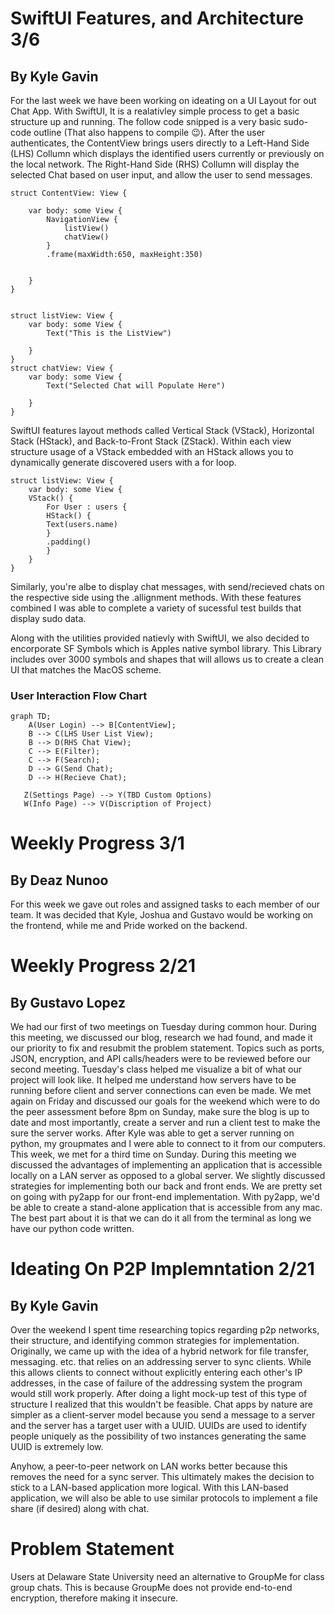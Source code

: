 # SwiftUI Features, and Architecture 3/6
## By Kyle Gavin 

For the last week we have been working on ideating on a UI Layout for out Chat App. With SwiftUI, It is a realativley simple process to get a basic structure up and running. The follow code snipped is a very basic sudo-code outline (That also happens to compile 😉). After the user authenticates, the ContentView brings users directly to a Left-Hand Side (LHS) Collumn which displays the identified users currently or previously on the local network. The Right-Hand Side (RHS) Collumn will display the selected Chat based on user input, and allow the user to send messages. 
```
struct ContentView: View {
    
    var body: some View {
        NavigationView {
            listView()
            chatView()
        }
        .frame(maxWidth:650, maxHeight:350)
    
        
    }
}


struct listView: View {
    var body: some View {
        Text("This is the ListView")
       
    }
}
struct chatView: View {
    var body: some View {
        Text("Selected Chat will Populate Here")
            
    }
}
```
SwiftUI features layout methods called Vertical Stack (VStack), Horizontal Stack (HStack), and Back-to-Front Stack (ZStack). Within each view structure usage of a VStack embedded with an HStack allows you to dynamically generate discovered users with a for loop.
```
struct listView: View {
    var body: some View {
    VStack() {
        For User : users {
        HStack() {
        Text(users.name)
        }
        .padding()
        }    
    }  
}
```
Similarly, you're albe to display chat messages, with send/recieved chats on the respective side using the .allignment methods. With these features combined I was able to complete a variety of sucessful test builds that display sudo data. 

Along with the utilities provided natievly with SwiftUI, we also decided to encorporate SF Symbols which is Apples native symbol library. This Library includes over 3000 symbols and shapes that will allows us to create a clean UI that matches the MacOS scheme. 

### User Interaction Flow Chart

```mermaid
graph TD;
    A(User Login) --> B[ContentView];
    B --> C(LHS User List View);
    B --> D(RHS Chat View);
    C --> E(Filter);
    C --> F(Search);
    D --> G(Send Chat);
    D --> H(Recieve Chat);
   
   Z(Settings Page) --> Y(TBD Custom Options)
   W(Info Page) --> V(Discription of Project)
```

# Weekly Progress 3/1
## By Deaz Nunoo
For this week we gave out roles and assigned tasks to each member of our team. It was decided that Kyle, Joshua and Gustavo would be working on the frontend, while me and Pride worked on the backend.

# Weekly Progress 2/21
## By Gustavo Lopez
We had our first of two meetings on Tuesday during common hour. During this meeting, we discussed our blog, research we had found, and made it our priority to fix and resubmit the problem statement. Topics such as ports, JSON, encryption, and API calls/headers were to be reviewed before our second meeting. Tuesday's class helped me visualize a bit of what our project will look like. It helped me understand how servers have to be running before client and server connections can even be made. We met again on Friday and discussed our goals for the weekend which were to do the peer assessment before 8pm on Sunday, make sure the blog is up to date and most importantly, create a server and run a client test to make the sure the server works. After Kyle was able to get a server running on python, my groupmates and I were able to connect to it from our computers. This week, we met for a third time on Sunday. During this meeting we discussed the advantages of implementing an application that is accessible locally on a LAN server as opposed to a global server. We slightly discussed strategies for implementing both our back and front ends. We are pretty set on going with py2app for our front-end implementation. With py2app, we'd be able to create a stand-alone application that is accessible from any mac. The best part about it is that we can do it all from the terminal as long we have our python code written.

# Ideating On P2P Implemntation 2/21
## By Kyle Gavin 
Over the weekend I spent time researching topics regarding p2p networks, their structure, and identifying common strategies for implementation. Originally, we came up with the idea of a hybrid network for file transfer, messaging. etc. that relies on an addressing server to sync clients. While this allows clients to connect without explicitly entering each other's IP addresses, in the case of failure of the addressing system the program would still work properly. After doing a light mock-up test of this type of structure I realized that this wouldn't be feasible. Chat apps by nature are simpler as a client-server model because you send a message to a server and the server has a target user with a UUID. UUIDs are used to identify people uniquely as the possibility of two instances generating the same UUID is extremely low. 

Anyhow, a peer-to-peer network on LAN works better because this removes the need for a sync server. This ultimately makes the decision to stick to a LAN-based application more logical. With this LAN-based application, we will also be able to use similar protocols to implement a file share (if desired) along with chat.

# Problem Statement 
Users at Delaware State University need an alternative to GroupMe for class group chats. This is because GroupMe does not provide end-to-end encryption, therefore making it insecure.


